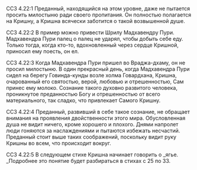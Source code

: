 ССЗ 4.22:1	Преданный, находящийся на этом уровне, даже не пытается просить милостыню ради своего пропитания. Он полностью полагается на Кришну, а Кришна всячески заботится о такой возвышенной душе.

ССЗ 4.22:2	В пример можно привести Шрилу Мадхавендру Пури. Мадхавендра Пури палец о палец не ударял, чтобы добыть себе еду. Только тогда, когда кто-то, вдохновленный через сердце Кришной, приносил ему поесть, он ел.

ССЗ 4.22:3	Когда Мадхавендра Пури пришел во Враджа-дхаму, он не просил милостыню. В один прекрасный день, когда Мадхавендра Пури сидел на берегу Говинда-кунды возле холма Говардхана, Кришна, очарованный его святостью, верой, любовью и отрешенностью, Сам принес ему молоко. Сознание такого духовно развитого человека, проникнутое преданностью Богу и отрешенностью от всего материального, так сладко, что привлекает Самого Кришну.

ССЗ 4.22:4	Преданный, развивший в себе такое сознание, не обращает внимания на проявления двойственности этого мира. Обусловленная душа не видит ничего, кроме хорошего и плохого. Днями напролет люди гоняются за наслаждениями и пытаются избежать несчастий. Преданный стоит выше таких соображений, поскольку видит руку Кришны во всем, что происходит вокруг.

ССЗ 4.22:5	В следующем стихе Кришна начинает говорить о _ягье. _Подробнее это понятие будет разбираться в стихах с 25 по 33.
